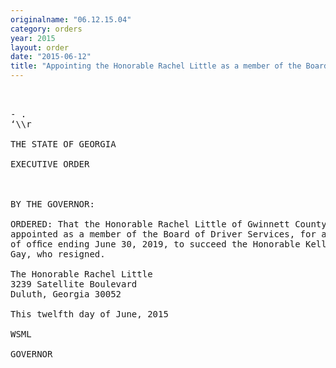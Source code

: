 ```yaml
---
originalname: "06.12.15.04"
category: orders
year: 2015
layout: order
date: "2015-06-12"
title: "Appointing the Honorable Rachel Little as a member of the Board of Driver Services"
---
```

<pre>
 

- .
‘\\r

THE STATE OF GEORGIA

EXECUTIVE ORDER

 

BY THE GOVERNOR:

ORDERED: That the Honorable Rachel Little of Gwinnett County, Georgia, is
appointed as a member of the Board of Driver Services, for a term
of ofﬁce ending June 30, 2019, to succeed the Honorable Kelly
Gay, who resigned.

The Honorable Rachel Little
3239 Satellite Boulevard
Duluth, Georgia 30052

This twelfth day of June, 2015

WSML

GOVERNOR

</pre>
